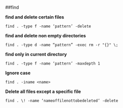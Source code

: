 ##find

**find and delete certain files**

    find . -type f -name ‘pattern’ -delete


**find and delete non empty directories**

    find . -type d -name “pattern” -exec rm -r "{}" \;


**find only in current directory**

    find . -type f -name ‘pattern’ -maxdepth 1



**Ignore case**

	find . -iname <name>

**Delete all files except a specific file**

	find . \! -name ‘nameoffilenottobedeleted’ -delete